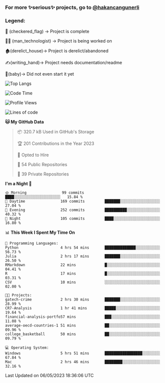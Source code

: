 ### For more ✨serious✨ projects, go to [@hakancangunerli](https://github.com/hakancangunerli)


### Legend:


🏁 (checkered_flag) -> Project is complete

👨‍💻 (man_technologist)   -> Project is being worked on

🏚️(derelict_house)-> Project is derelict/abandoned

✍️(writing_hand)-> Project needs documentation/readme

👶(baby)-> Did not even start it yet

![Top Langs](https://github-readme-stats.vercel.app/api/top-langs/?username=hakancangunerli&layout=compact&hide=tex,html,shell,CSS,Ruby,Makefile,EmberScript,MATLAB,C&langs_count=6&exclude_repo=2015-csharp,gt_code,gsu_code,uga_code)

<!--START_SECTION:waka-->
![Code Time](http://img.shields.io/badge/Code%20Time-431%20hrs%2018%20mins-blue)

![Profile Views](http://img.shields.io/badge/Profile%20Views-92-blue)

![Lines of code](https://img.shields.io/badge/From%20Hello%20World%20I%27ve%20Written-3.1%20million%20lines%20of%20code-blue)

**🐱 My GitHub Data** 

> 📦 320.7 kB Used in GitHub's Storage 
 > 
> 🏆 201 Contributions in the Year 2023
 > 
> 💼 Opted to Hire
 > 
> 📜 54 Public Repositories 
 > 
> 🔑 39 Private Repositories 
 > 
**I'm a Night 🦉** 

```text
🌞 Morning                99 commits          ████░░░░░░░░░░░░░░░░░░░░░   15.84 % 
🌆 Daytime                169 commits         ███████░░░░░░░░░░░░░░░░░░   27.04 % 
🌃 Evening                252 commits         ██████████░░░░░░░░░░░░░░░   40.32 % 
🌙 Night                  105 commits         ████░░░░░░░░░░░░░░░░░░░░░   16.80 % 
```


📊 **This Week I Spent My Time On** 

```text
💬 Programming Languages: 
Python                   4 hrs 54 mins       ██████████████░░░░░░░░░░░   56.73 % 
Julia                    2 hrs 17 mins       ███████░░░░░░░░░░░░░░░░░░   26.50 % 
RMarkdown                22 mins             █░░░░░░░░░░░░░░░░░░░░░░░░   04.41 % 
R                        17 mins             █░░░░░░░░░░░░░░░░░░░░░░░░   03.31 % 
CSV                      10 mins             ░░░░░░░░░░░░░░░░░░░░░░░░░   02.00 % 

🐱‍💻 Projects: 
gatech-crime             2 hrs 30 mins       ███████░░░░░░░░░░░░░░░░░░   28.99 % 
CR7-Analysis             1 hr 41 mins        █████░░░░░░░░░░░░░░░░░░░░   19.64 % 
financial-analysis-portfo57 mins             ███░░░░░░░░░░░░░░░░░░░░░░   11.08 % 
average-oecd-countries-1 51 mins             ██░░░░░░░░░░░░░░░░░░░░░░░   09.96 % 
college_basketball       50 mins             ██░░░░░░░░░░░░░░░░░░░░░░░   09.79 % 

💻 Operating System: 
Windows                  5 hrs 51 mins       █████████████████░░░░░░░░   67.84 % 
Mac                      2 hrs 46 mins       ████████░░░░░░░░░░░░░░░░░   32.16 % 
```


 Last Updated on 06/05/2023 18:36:06 UTC
<!--END_SECTION:waka-->


